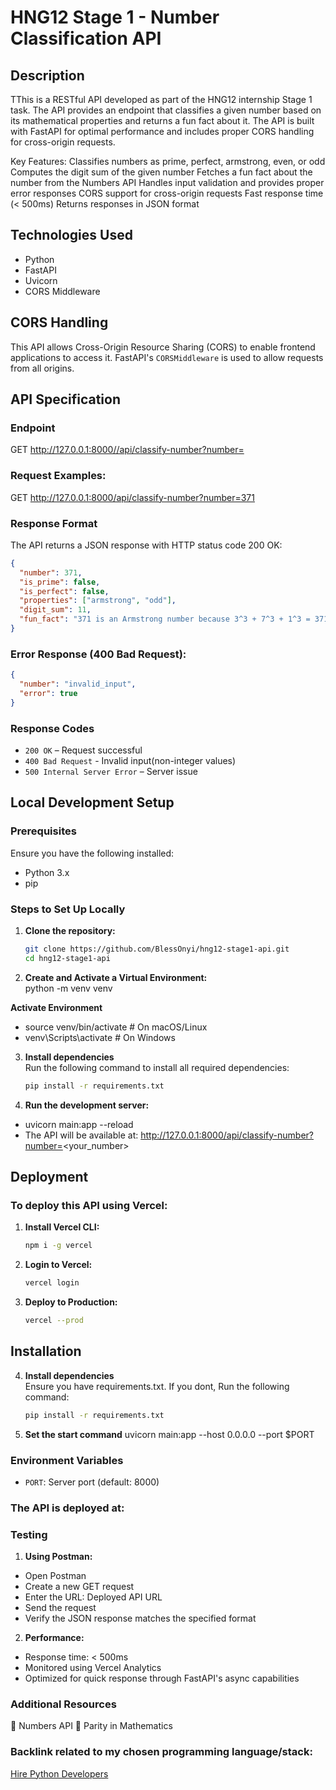 # HNG12 Stage 1 - Number Classification API

## Description

TThis is a RESTful API developed as part of the HNG12 internship Stage 1 task. The API provides an endpoint that classifies a given number based on its mathematical properties and returns a fun fact about it. The API is built with FastAPI for optimal performance and includes proper CORS handling for cross-origin requests.

Key Features:
Classifies numbers as prime, perfect, armstrong, even, or odd
Computes the digit sum of the given number
Fetches a fun fact about the number from the Numbers API
Handles input validation and provides proper error responses
CORS support for cross-origin requests
Fast response time (< 500ms)
Returns responses in JSON format
 

## Technologies Used
- Python  
- FastAPI  
- Uvicorn  
- CORS Middleware  


## CORS Handling
This API allows Cross-Origin Resource Sharing (CORS) to enable frontend applications to access it.
FastAPI's `CORSMiddleware` is used to allow requests from all origins.


## API Specification



### Endpoint
GET http://127.0.0.1:8000//api/classify-number?number=<int>


### Request Examples:
GET http://127.0.0.1:8000/api/classify-number?number=371


### Response Format
The API returns a JSON response with HTTP status code 200 OK:
```json
{
  "number": 371,
  "is_prime": false,
  "is_perfect": false,
  "properties": ["armstrong", "odd"],
  "digit_sum": 11,
  "fun_fact": "371 is an Armstrong number because 3^3 + 7^3 + 1^3 = 371"
}
```

### Error Response (400 Bad Request):
```Json
{
  "number": "invalid_input",
  "error": true
}
```

### Response Codes  
- `200 OK` – Request successful  
- `400 Bad Request` - Invalid input(non-integer values)
- `500 Internal Server Error` – Server issue 



## Local Development Setup  
### Prerequisites  
Ensure you have the following installed:  
- Python 3.x  
- pip  

### Steps to Set Up Locally  
1. **Clone the repository:**  
   ```sh
   git clone https://github.com/BlessOnyi/hng12-stage1-api.git
   cd hng12-stage1-api

2. **Create and Activate a Virtual Environment:**  
  python -m venv venv

  **Activate Environment**
- source venv/bin/activate  # On macOS/Linux
- venv\Scripts\activate  # On Windows

3. **Install dependencies**  
   Run the following command to install all required dependencies:
   ```sh
   pip install -r requirements.txt

4. **Run the development server:**
- uvicorn main:app --reload
- The API will be available at: http://127.0.0.1:8000/api/classify-number?number=<your_number>


## Deployment

### To deploy this API using Vercel:
1. **Install Vercel CLI:**  
   ```sh
   npm i -g vercel

2. **Login to Vercel:**  
   ```sh
   vercel login


3. **Deploy to Production:**
   ```sh
   vercel --prod


## Installation
4. **Install dependencies**  
   Ensure you have requirements.txt. If you dont, Run the following command:
   ```sh
   pip install -r requirements.txt

5. **Set the start command**
  uvicorn main:app --host 0.0.0.0 --port $PORT

### Environment Variables  
- `PORT`: Server port (default: 8000)

### The API is deployed at: 


### Testing
1. **Using Postman:**

- Open Postman
- Create a new GET request
- Enter the URL: Deployed API URL
- Send the request
- Verify the JSON response matches the specified format

2. **Performance:**
- Response time: < 500ms
- Monitored using Vercel Analytics
- Optimized for quick response through FastAPI's async capabilities


### Additional Resources
🔗 Numbers API
🔗 Parity in Mathematics


### Backlink related to my chosen programming language/stack:
[Hire Python Developers](https://hng.tech/hire/python-developers)






